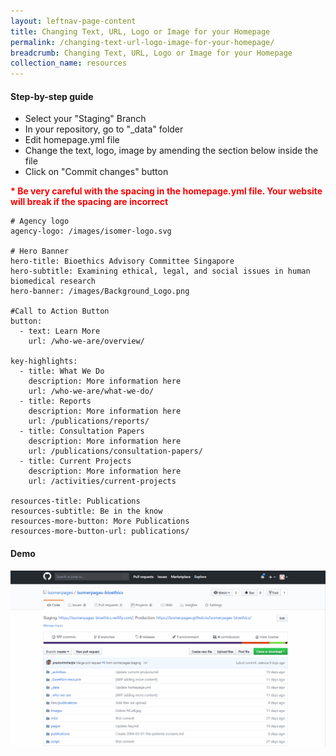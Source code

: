 ```yaml
---
layout: leftnav-page-content
title: Changing Text, URL, Logo or Image for your Homepage 
permalink: /changing-text-url-logo-image-for-your-homepage/
breadcrumb: Changing Text, URL, Logo or Image for your Homepage 
collection_name: resources
---
```


#### **Step-by-step guide**
* Select your "Staging" Branch
* In your repository, go to "_data" folder
* Edit homepage.yml file
* Change the text, logo, image by amending the section below inside the file
* Click on "Commit changes" button

<font color="red"><b>* Be very careful with the spacing in the homepage.yml file. Your website will break if the spacing are incorrect</b></font>
```
# Agency logo
agency-logo: /images/isomer-logo.svg

# Hero Banner
hero-title: Bioethics Advisory Committee Singapore
hero-subtitle: Examining ethical, legal, and social issues in human biomedical research
hero-banner: /images/Background_Logo.png

#Call to Action Button
button:
  - text: Learn More
    url: /who-we-are/overview/
    
key-highlights:
  - title: What We Do
    description: More information here
    url: /who-we-are/what-we-do/
  - title: Reports
    description: More information here
    url: /publications/reports/
  - title: Consultation Papers
    description: More information here
    url: /publications/consultation-papers/
  - title: Current Projects
    description: More information here
    url: /activities/current-projects

resources-title: Publications
resources-subtitle: Be in the know
resources-more-button: More Publications
resources-more-button-url: publications/

```

#### **Demo**
![Changing Content of Your Homepage](/images/resources/changing-content-of-your-homepage.gif)
